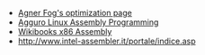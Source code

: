 * [Agner Fog's optimization page](http://www.agner.org/optimize/)
* [Agguro Linux Assembly Programming](http://www.agguro.be/)
* [Wikibooks x86 Assembly](http://en.m.wikibooks.org/wiki/X86_Assembly)
* http://www.intel-assembler.it/portale/indice.asp
